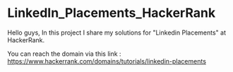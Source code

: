 # LinkedIn_Placements_HackerRank

Hello guys, In this project I share my solutions for "Linkedin Placements" at HackerRank.

You can reach the domain via this link : https://www.hackerrank.com/domains/tutorials/linkedin-placements
